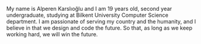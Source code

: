 My name is Alperen Karslıoğlu and I am 19 years old, second year undergraduate, studying at
Bilkent University Computer Science department. I am passionate of serving my country and the
humanity, and I believe in that we design and code the future. So that, as long as we keep working
hard, we will win the future.
